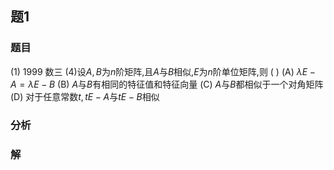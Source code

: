 ## 题1
### 题目
(1) 1999 数三 
(4)设$A, B$为$n$阶矩阵,且$A$与$B$相似,$E$为$n$阶单位矩阵,则 ( )
(A) $\lambda E - A = \lambda E - B$
(B) $A$与$B$有相同的特征值和特征向量
(C) $A$与$B$都相似于一个对角矩阵 
(D) 对于任意常数$t, tE - A$与$tE - B$相似
### 分析

### 解